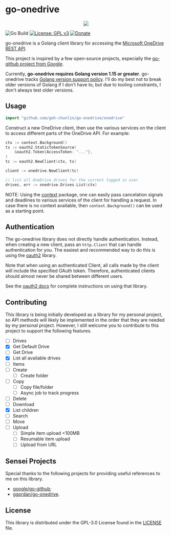 # go-onedrive

<div align="center">
    <img src="https://gclstorage.blob.core.windows.net/images/go-onedrive-banner.png" />
</div>

![Go Build](https://github.com/goh-chunlin/go-onedrive/workflows/Go%20Build/badge.svg?branch=main)
[![License: GPL v3](https://img.shields.io/badge/License-GPLv3-blue.svg)](https://www.gnu.org/licenses/gpl-3.0)
[![Donate](https://img.shields.io/badge/$-donate-ff69b4.svg)](https://www.buymeacoffee.com/chunlin)

go-onedrive is a Golang client library for accessing the [Microsoft OneDrive REST API](https://docs.microsoft.com/en-us/onedrive/developer/rest-api/?view=odsp-graph-online).

This project is inspired by a few open-source projects, especially the [go-github project from Google](https://github.com/google/go-github).

Currently, **go-onedrive requires Golang version 1.15 or greater**.  go-onedrive tracks [Golang version support policy](https://golang.org/doc/devel/release.html#policy). I'll do my best not to break older versions of Golang if I don't have to, but due to tooling constraints, I don't always test older versions.

## Usage ##

```go
import "github.com/goh-chunlin/go-onedrive/onedrive"
```

Construct a new OneDrive client, then use the various services on the client to access different parts of the OneDrive API. For example:

```go
ctx := context.Background()
ts := oauth2.StaticTokenSource(
	&oauth2.Token{AccessToken: "..."},
)
tc := oauth2.NewClient(ctx, ts)

client := onedrive.NewClient(tc)

// list all OneDrive drives for the current logged in user
drives, err := onedrive.Drives.List(ctx)
```

NOTE: Using the [context](https://godoc.org/context) package, one can easily pass cancelation signals and deadlines to various services of the client for handling a request. In case there is no context available, then `context.Background()` can be used as a starting point.

## Authentication ##

The go-onedrive library does not directly handle authentication. Instead, when creating a new client, pass an `http.Client` that can handle authentication for you. The easiest and recommended way to do this is using the [oauth2](https://github.com/golang/oauth2)
library.

Note that when using an authenticated Client, all calls made by the client will
include the specified OAuth token. Therefore, authenticated clients should
almost never be shared between different users.

See the [oauth2 docs](https://godoc.org/golang.org/x/oauth2) for complete instructions on using that library.

## Contributing ##

This library is being initially developed as a library for my personal project, so API methods will likely be implemented in the order that they are needed by my personal project. However, I still welcome you to contribute to this project to support the following features.

- [ ] Drives
 - [x] Get Default Drive
 - [ ] Get Drive
 - [x] List all available drives
- [ ] Items
 - [ ] Create
 	- [ ] Create folder
 - [ ] Copy
 	- [ ] Copy file/folder
 	- [ ] Async job to track progress
 - [ ] Delete
 - [ ] Download
 - [x] List children
 - [ ] Search
 - [ ] Move
 - [ ] Upload
 	- [ ] Simple item upload <100MB
 	- [ ] Resumable item upload
 	- [ ] Upload from URL

## Sensei Projects ##

Special thanks to the following projects for providing useful references to me on this library.
- [google/go-github](https://github.com/google/go-github);
- [ggordan/go-onedrive](https://github.com/ggordan/go-onedrive).

## License ##

This library is distributed under the GPL-3.0 License found in the [LICENSE](./LICENSE) file.
